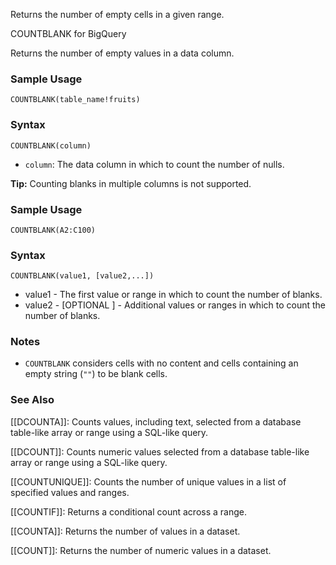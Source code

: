 Returns the number of empty cells in a given range.

COUNTBLANK for BigQuery

Returns the number of empty values in a data column.

### Sample Usage

`COUNTBLANK(table_name!fruits)`

### Syntax

`COUNTBLANK(column)`

* `column`: The data column in which to count the number of nulls.

**Tip:** Counting blanks in multiple columns is not supported.

### Sample Usage

`COUNTBLANK(A2:C100)`

### Syntax

`COUNTBLANK(value1, [value2,...])`

* value1 - The first value or range in which to count the number of blanks.
* value2 - [OPTIONAL ] - Additional values or ranges in which to count the number of blanks.

### Notes

* `COUNTBLANK` considers cells with no content and cells containing an empty string (`""`) to be blank cells.

### See Also

[[DCOUNTA]]: Counts values, including text, selected from a database table-like array or range using a SQL-like query.

[[DCOUNT]]: Counts numeric values selected from a database table-like array or range using a SQL-like query.

[[COUNTUNIQUE]]: Counts the number of unique values in a list of specified values and ranges.

[[COUNTIF]]: Returns a conditional count across a range.

[[COUNTA]]: Returns the number of values in a dataset.

[[COUNT]]: Returns the number of numeric values in a dataset.
